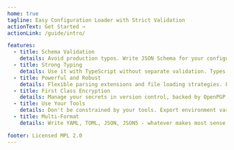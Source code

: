 ```yaml
---
home: true
tagline: Easy Configuration Loader with Strict Validation
actionText: Get Started →
actionLink: /guide/intro/

features:
  - title: Schema Validation
    details: Avoid production typos. Write JSON Schema for your configuration, and we'll have your back.
  - title: Strong Typing
    details: Use it with TypeScript without separate validation. Types are generated based on JSON Schema constraints.
  - title: Powerful and Robust
    details: Flexible parsing extensions and file loading strategies. File merging, environment-specific values and more.
  - title: First Class Encryption
    details: Manage your secrets in version control, backed by OpenPGP. Or keep secrets out of committed files with schema validation.
  - title: Use Your Tools
    details: Don't be constrained by your tools. Export environment variables for usage in any application.
  - title: Multi-Format
    details: Write YAML, TOML, JSON, JSON5 - whatever makes most sense for you.

footer: Licensed MPL 2.0
---
```

